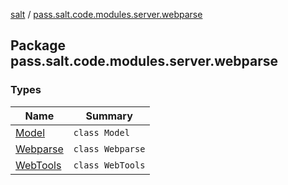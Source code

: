 [salt](../index.md) / [pass.salt.code.modules.server.webparse](./index.md)

## Package pass.salt.code.modules.server.webparse

### Types

| Name | Summary |
|---|---|
| [Model](-model/index.md) | `class Model` |
| [Webparse](-webparse/index.md) | `class Webparse` |
| [WebTools](-web-tools/index.md) | `class WebTools` |
